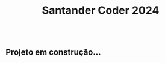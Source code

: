 <div align="center">
 
# Santander Coder 2024
 </div>
 
<br>
<br>




## Projeto em construção... 

   
    
